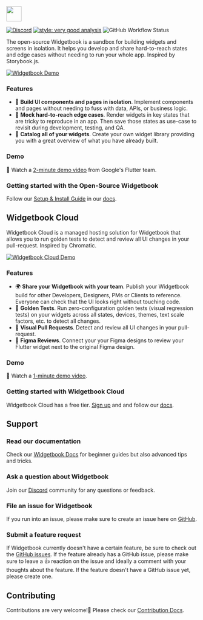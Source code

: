 <img height=40 src="https://raw.githubusercontent.com/widgetbook/widgetbook/2107e1afe2217e8ecde56c6ade1fd3706c3e6570/docs/assets/WidgetbookLogo.svg">

[![Discord](https://img.shields.io/discord/879618555560218625?color=blue&style=flat-square&logo=discord)](https://discord.com/invite/zT4AMStAJA)
[![style: very good analysis](https://img.shields.io/badge/style-very_good_analysis-B22C89.svg?style=flat-square)](https://pub.dev/packages/very_good_analysis) 
![GitHub Workflow Status](https://img.shields.io/github/actions/workflow/status/widgetbook/widgetbook/widgetbook.yaml?branch=main)

The open-source Widgetbook is a sandbox for building widgets and screens in isolation. It helps you develop and share hard-to-reach states and edge cases without needing to run your whole app. Inspired by Storybook.js.

[![Widgetbook Demo](https://github.com/widgetbook/widgetbook/blob/docs/landing-page/docs/assets/screenshots/widgetbook_with_code.jpeg?raw=true)](https://demo.widgetbook.io/)

### Features
- 🧱 **Build UI components and pages in isolation**. Implement components and pages without needing to fuss with data, APIs, or business logic.
- 👀 **Mock hard-to-reach edge cases**. Render widgets in key states that are tricky to reproduce in an app. Then save those states as use-case to revisit during development, testing, and QA.
- 📙 **Catalog all of your widgets**. Create your own widget library providing you with a great overview of what you have already built.

### Demo
🎥 Watch a [2-minute demo video](https://youtu.be/sGRetvJ-zZI) from Google's Flutter team.

### Getting started with the Open-Source Widgetbook
Follow our [Setup & Install Guide](https://docs.widgetbook.io/quick-start) in our [docs](https://docs.widgetbook.io).

## Widgetbook Cloud
Widgetbook Cloud is a managed hosting solution for Widgetbook that allows you to run golden tests to detect and review all UI changes in your pull-request. Inspired by Chromatic.

[![Widgetbook Cloud Demo](https://github.com/widgetbook/widgetbook/blob/docs/landing-page/docs/assets/screenshots/WidgetbookCloud.png?raw=true)](https://youtu.be/l3tj9VvkjLs)

### Features
- 🌍 **Share your Widgetbook with your team**. Publish your Widgetbook build for other Developers, Designers, PMs or Clients to reference. Everyone can check that the UI looks right without touching code.
- 🏅 **Golden Tests**. Run zero-configuration golden tests (visual regression tests) on your widgets across all states, devices, themes, text scale factors, etc. to detect all changes.
- 🧪 **Visual Pull Requests**. Detect and review all UI changes in your pull-request.
- 🎨 **Figma Reviews**. Connect your your Figma designs to review your Flutter widget next to the original Figma design.

### Demo
🎥 Watch a [1-minute demo video](https://youtu.be/l3tj9VvkjLs).

### Getting started with Widgetbook Cloud
Widgetbook Cloud has a free tier. [Sign up](https://app.widgetbook.io/sign-up) and and follow our [docs](https://docs.widgetbook.io/cloud).

## Support
### Read our documentation
Check our [Widgetbook Docs](https://docs.widgetbook.io/) for beginner guides but also advanced tips and tricks.

### Ask a question about Widgetbook
Join our [Discord](https://discord.com/invite/zT4AMStAJA) community for any questions or feedback.

### File an issue for Widgetbook
If you run into an issue, please make sure to create an issue here on [GitHub](https://github.com/widgetbook/widgetbook/issues).

### Submit a feature request
If Widgetbook currently doesn't have a certain feature, be sure to check out the [GitHub issues](https://github.com/widgetbook/widgetbook/issues). If the feature already has a GitHub issue, please make sure to leave a 👍 reaction on the issue and ideally a comment with your thoughts about the feature. If the feature doesn't have a GitHub issue yet, please create one.

## Contributing
Contributions are very welcome!💙 Please check our [Contribution Docs](https://docs.widgetbook.io/contribution).
